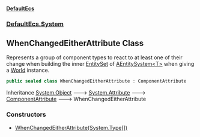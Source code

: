 #### [DefaultEcs](./index.md 'index')
### [DefaultEcs.System](./DefaultEcs-System.md 'DefaultEcs.System')
## WhenChangedEitherAttribute Class
Represents a group of component types to react to at least one of their change when building the inner [EntitySet](./DefaultEcs-EntitySet.md 'DefaultEcs.EntitySet') of [AEntitySystem&lt;T&gt;](./DefaultEcs-System-AEntitySystem-T-.md 'DefaultEcs.System.AEntitySystem&lt;T&gt;') when giving a [World](./DefaultEcs-World.md 'DefaultEcs.World') instance.  
```csharp
public sealed class WhenChangedEitherAttribute : ComponentAttribute
```
Inheritance [System.Object](https://docs.microsoft.com/en-us/dotnet/api/System.Object 'System.Object') &#129106; [System.Attribute](https://docs.microsoft.com/en-us/dotnet/api/System.Attribute 'System.Attribute') &#129106; [ComponentAttribute](./DefaultEcs-System-ComponentAttribute.md 'DefaultEcs.System.ComponentAttribute') &#129106; WhenChangedEitherAttribute  
### Constructors
- [WhenChangedEitherAttribute(System.Type[])](./DefaultEcs-System-WhenChangedEitherAttribute-WhenChangedEitherAttribute(System-Type--).md 'DefaultEcs.System.WhenChangedEitherAttribute.WhenChangedEitherAttribute(System.Type[])')
